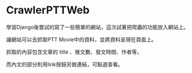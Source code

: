 # CrawlerPTTWeb

學習Django後嘗試的寫了一些簡單的網站，這次試著把爬蟲的功能放入網站上。

讓網站可以去抓取PTT Movie中的資料，並將資料呈現在頁面上。

抓取的內容包含文章的 title 、推文數、發文時間、作者等，

而內文的部分則用link按鈕另做連結，可點選查看。
